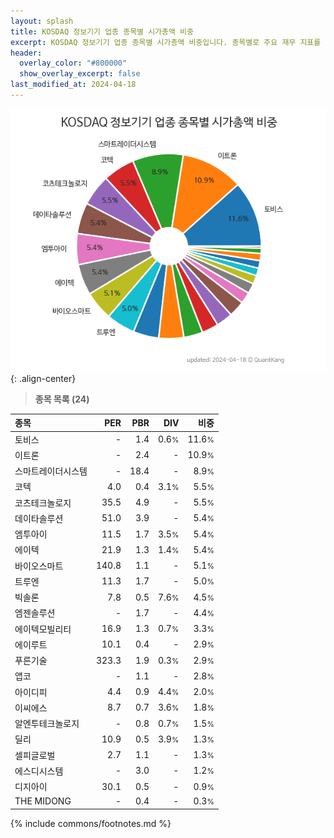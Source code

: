 ```yaml
---
layout: splash
title: KOSDAQ 정보기기 업종 종목별 시가총액 비중
excerpt: KOSDAQ 정보기기 업종 종목별 시가총액 비중입니다. 종목별로 주요 재무 지표를 함께 표시합니다.
header:
  overlay_color: "#800000"
  show_overlay_excerpt: false
last_modified_at: 2024-04-18
---
```



![KOSDAQ 정보기기 업종 종목별 시가총액 비중](/stats/sector/images/kosdaq_업종_정보기기_종목.png){: .align-center}


> **종목 목록 (24)**<a id="list"></a>

| **종목** | **PER** | **PBR** | **DIV** | **비중** |
| :------- | ------: | ------: | ------: | -------: |
| 토비스 | - | 1.4 | 0.6<small>%</small> | 11.6<small>%</small> |
| 이트론 | - | 2.4 | - | 10.9<small>%</small> |
| 스마트레이더시스템 | - | 18.4 | - | 8.9<small>%</small> |
| 코텍 | 4.0 | 0.4 | 3.1<small>%</small> | 5.5<small>%</small> |
| 코츠테크놀로지 | 35.5 | 4.9 | - | 5.5<small>%</small> |
| 데이타솔루션 | 51.0 | 3.9 | - | 5.4<small>%</small> |
| 엠투아이 | 11.5 | 1.7 | 3.5<small>%</small> | 5.4<small>%</small> |
| 에이텍 | 21.9 | 1.3 | 1.4<small>%</small> | 5.4<small>%</small> |
| 바이오스마트 | 140.8 | 1.1 | - | 5.1<small>%</small> |
| 트루엔 | 11.3 | 1.7 | - | 5.0<small>%</small> |
| 빅솔론 | 7.8 | 0.5 | 7.6<small>%</small> | 4.5<small>%</small> |
| 엠젠솔루션 | - | 1.7 | - | 4.4<small>%</small> |
| 에이텍모빌리티 | 16.9 | 1.3 | 0.7<small>%</small> | 3.3<small>%</small> |
| 에이루트 | 10.1 | 0.4 | - | 2.9<small>%</small> |
| 푸른기술 | 323.3 | 1.9 | 0.3<small>%</small> | 2.9<small>%</small> |
| 앱코 | - | 1.1 | - | 2.8<small>%</small> |
| 아이디피 | 4.4 | 0.9 | 4.4<small>%</small> | 2.0<small>%</small> |
| 이씨에스 | 8.7 | 0.7 | 3.6<small>%</small> | 1.8<small>%</small> |
| 알엔투테크놀로지 | - | 0.8 | 0.7<small>%</small> | 1.5<small>%</small> |
| 딜리 | 10.9 | 0.5 | 3.9<small>%</small> | 1.3<small>%</small> |
| 셀피글로벌 | 2.7 | 1.1 | - | 1.3<small>%</small> |
| 에스디시스템 | - | 3.0 | - | 1.2<small>%</small> |
| 디지아이 | 30.1 | 0.5 | - | 0.9<small>%</small> |
| THE MIDONG | - | 0.4 | - | 0.3<small>%</small> |

{% include commons/footnotes.md %}